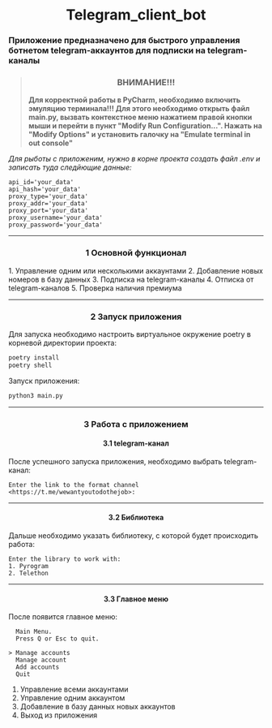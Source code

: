 <h1 align="center">Telegram_client_bot</h1>

<h3>Приложение предназначено для быстрого управления ботнетом telegram-аккаунтов для подписки на telegram-каналы</h3>

><h3 align="center">ВНИМАНИЕ!!!</h3>
>
>**Для корректной работы в PyCharm, необходимо включить эмуляцию терминала!!! Для этого необходимо открыть файл 
main.py, вызвать контекстное меню нажатием правой кнопки мыши и перейти в пункт "Modify Run Configuration...". Нажать на 
"Modify Options" и установить галочку на "Emulate terminal in out console"**
>
*Для рыботы с приложеним, нужно в корне проекта создать файл .env и записать туда следйющие данные:*
```
api_id='your_data'
api_hash='your_data'
proxy_type='your_data'
proxy_addr='your_data'
proxy_port='your_data'
proxy_username='your_data'
proxy_password='your_data'
```
***
<h3 align="center">1 Основной функционал</h3>
1. Управление одним или несколькими аккаунтами
2. Добавление новых номеров в базу данных
3. Подписка на telegram-каналы
4. Отписка от telegram-каналов
5. Проверка наличия премиума

***

<h3 align="center">2 Запуск приложения</h3>

Для запуска необходимо настроить виртуальное окружение poetry в корневой директории проекта:
```bash
poetry install
poetry shell
```
Запуск приложения:
```bash
python3 main.py
```
***

<h3 align="center">3 Работа с приложением</h3>
<h4 align="center">3.1 telegram-канал</h4>

После успешного запуска приложения, необходимо выбрать telegram-канал:
```
Enter the link to the format channel <https://t.me/wewantyoutodothejob>: 
```
***
<h4 align="center">3.2 Библиотека</h4>

Дальше необходимо указать библиотеку, с которой будет происходить работа:
```
Enter the library to work with:
1. Pyrogram
2. Telethon
```
***
<h4 align="center">3.3 Главное меню</h4>

После появится главное меню:
```
  Main Menu.                                                                                                                                                                                                                
  Press Q or Esc to quit.                                                                                                                                                                                                   
                                                                                                                                                                                                                            
> Manage accounts                                                                                                                                                                                                           
  Manage account                                                                                                                                                                                                            
  Add accounts                                                                                                                                                                                                              
  Quit                                                                                                                                                                                                                      
```
1. Управление всеми аккаунтами
2. Управление одним аккаунтом
3. Добавление в базу данных новых аккаунтов
4. Выход из приложения



